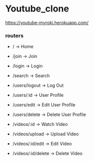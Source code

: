 # Youtube_clone

https://youtube-myroki.herokuapp.com/

### routers

- / -> Home
- /join -> Join
- /login -> Login
- /search -> Search

- /users/logout -> Log Out
- /users/:id -> User Profile
- /users/edit -> Edit User Profile
- /users/delete -> Delete User Profile

- /videos/:id -> Watch Video
- /videos/upload -> Upload Video
- /videos/:id/edit -> Edit Video
- /videos/:id/delete -> Delete Video

<!-- TODO: 회원 탈퇴 기능 -->
<!-- TODO: Video screen view -->
<!-- TODO: Subscribe page -->
<!-- TODO: Subscribes in sidebar -->
<!-- TODO: Like page -->
<!-- TODO: Play Random video page  -->
<!-- TODO: Kakao profile image CORS Access -->
